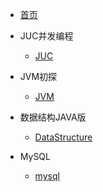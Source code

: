 
* [首页](README)

* JUC并发编程
    * [JUC](/backend/JUC/JUC并发编程.md)
* JVM初探
    * [JVM](/backend/JVM/JVM初探.md)
* 数据结构JAVA版
    * [DataStructure](/backend/DataStructure/数据结构(java版本).md)
* MySQL
    * [mysql](/backend/MySQL/MySQL.md)
